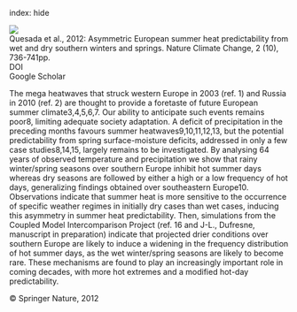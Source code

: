 index: hide

<div class="Citation">
    <div class="Citation-thumb CitationThumb-linked"  data-href="https://doi.org/10.1038/nclimate1536">
      <img src="https://static.claimspace.cloud/climate-study-static/refs/thumbs/11/Quesada_et_al_2012-thumb.png" />
    </div>

  <div class="Citation-body">
    <div class="Citation-text">Quesada et al., 2012: Asymmetric European summer heat predictability from wet and dry southern winters and springs. <span class="Article-journal">Nature Climate Change, </span><span class="Article-volume"> 2 (10), </span>736-741pp.</div>
    <div class="Citation-links">
      <div class="CitationLink" data-href="https://doi.org/10.1038/nclimate1536">
        <div class="CitationLink-icon CitationLink-Doi"></div>
        <div class="CitationLink-text">DOI</div>
      </div>
      <div class="CitationLink" data-href="https://scholar.google.com/scholar?q=10.1038/nclimate1536">
        <div class="CitationLink-icon CitationLink-Scholar"></div>
        <div class="CitationLink-text">Google Scholar</div>
      </div>
    </div>
  </div>
</div>

The mega heatwaves that struck western Europe in 2003 (ref. 1) and Russia in 2010 (ref. 2) are thought to provide a foretaste of future European summer climate3,4,5,6,7. Our ability to anticipate such events remains poor8, limiting adequate society adaptation. A deficit of precipitation in the preceding months favours summer heatwaves9,10,11,12,13, but the potential predictability from spring surface-moisture deficits, addressed in only a few case studies8,14,15, largely remains to be investigated. By analysing 64 years of observed temperature and precipitation we show that rainy winter/spring seasons over southern Europe inhibit hot summer days whereas dry seasons are followed by either a high or a low frequency of hot days, generalizing findings obtained over southeastern Europe10. Observations indicate that summer heat is more sensitive to the occurrence of specific weather regimes in initially dry cases than wet cases, inducing this asymmetry in summer heat predictability. Then, simulations from the Coupled Model Intercomparison Project (ref. 16 and J-L., Dufresne, manuscript in preparation) indicate that projected drier conditions over southern Europe are likely to induce a widening in the frequency distribution of hot summer days, as the wet winter/spring seasons are likely to become rare. These mechanisms are found to play an increasingly important role in coming decades, with more hot extremes and a modified hot-day predictability.

<div class="Citation-copy">
&copy; Springer Nature, 2012
</div>